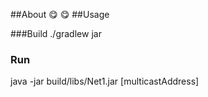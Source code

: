 ##About
:yum: :yum:
##Usage

###Build
./gradlew jar

### Run
java -jar build/libs/Net1.jar [multicastAddress]